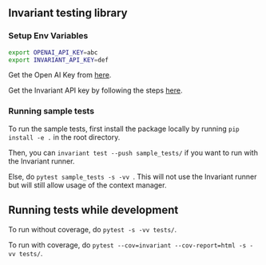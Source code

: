 ## Invariant testing library

### Setup Env Variables 
```bash
export OPENAI_API_KEY=abc
export INVARIANT_API_KEY=def
```

Get the Open AI Key from [here](https://platform.openai.com/settings/organization/api-keys).

Get the Invariant API key by following the steps [here](https://explorer.invariantlabs.ai/docs/). 

### Running sample tests

To run the sample tests, first install the package locally by running `pip install -e .` in the root directory.

Then, you can `invariant test --push sample_tests/` if you want to run with the Invariant runner. 

Else, do `pytest sample_tests -s -vv `. This will not use the Invariant runner but will still allow usage of the context manager.

## Running tests while development 

To run without coverage, do `pytest -s -vv tests/`.

To run with coverage, do `pytest --cov=invariant --cov-report=html -s -vv tests/`.
